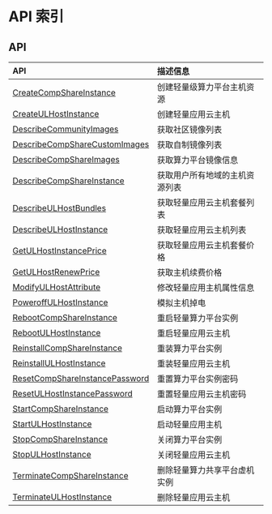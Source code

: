 # API 索引

## API

| API | 描述信息 |
|:---|:---|
|[CreateCompShareInstance](api/ucompshare-api/create_comp_share_instance)|创建轻量级算力平台主机资源|
|[CreateULHostInstance](api/ucompshare-api/create_ul_host_instance)|创建轻量应用云主机|
|[DescribeCommunityImages](api/ucompshare-api/describe_community_images)|获取社区镜像列表|
|[DescribeCompShareCustomImages](api/ucompshare-api/describe_comp_share_custom_images)|获取自制镜像列表|
|[DescribeCompShareImages](api/ucompshare-api/describe_comp_share_images)|获取算力平台镜像信息|
|[DescribeCompShareInstance](api/ucompshare-api/describe_comp_share_instance)|获取用户所有地域的主机资源列表|
|[DescribeULHostBundles](api/ucompshare-api/describe_ul_host_bundles)|获取轻量应用云主机套餐列表|
|[DescribeULHostInstance](api/ucompshare-api/describe_ul_host_instance)|获取轻量应用云主机列表|
|[GetULHostInstancePrice](api/ucompshare-api/get_ul_host_instance_price)|获取轻量应用云主机套餐价格|
|[GetULHostRenewPrice](api/ucompshare-api/get_ul_host_renew_price)|获取主机续费价格|
|[ModifyULHostAttribute](api/ucompshare-api/modify_ul_host_attribute)|修改轻量应用主机属性信息|
|[PoweroffULHostInstance](api/ucompshare-api/poweroff_ul_host_instance)|模拟主机掉电|
|[RebootCompShareInstance](api/ucompshare-api/reboot_comp_share_instance)|重启轻量算力平台实例|
|[RebootULHostInstance](api/ucompshare-api/reboot_ul_host_instance)|重启轻量应用云主机|
|[ReinstallCompShareInstance](api/ucompshare-api/reinstall_comp_share_instance)|重装算力平台实例|
|[ReinstallULHostInstance](api/ucompshare-api/reinstall_ul_host_instance)|重装轻量应用云主机|
|[ResetCompShareInstancePassword](api/ucompshare-api/reset_comp_share_instance_password)|重置算力平台实例密码|
|[ResetULHostInstancePassword](api/ucompshare-api/reset_ul_host_instance_password)|重置轻量应用云主机密码|
|[StartCompShareInstance](api/ucompshare-api/start_comp_share_instance)|启动算力平台实例|
|[StartULHostInstance](api/ucompshare-api/start_ul_host_instance)|启动轻量应用主机|
|[StopCompShareInstance](api/ucompshare-api/stop_comp_share_instance)|关闭算力平台实例|
|[StopULHostInstance](api/ucompshare-api/stop_ul_host_instance)|关闭轻量应用云主机|
|[TerminateCompShareInstance](api/ucompshare-api/terminate_comp_share_instance)|删除轻量算力共享平台虚机实例|
|[TerminateULHostInstance](api/ucompshare-api/terminate_ul_host_instance)|删除轻量应用云主机|
